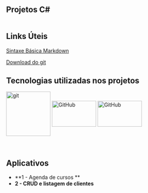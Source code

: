 ## Projetos C#

```

```



## Links Úteis

[Sintaxe Básica Markdown](https://www.markdownguide.org/basic-syntax/)

[Download do git](https://git-scm.com/downloads)



## Tecnologias utilizadas nos projetos

<div style="display: inline_block">
<img align="center" alt="git" height="120" width="120" src="https://cdn.jsdelivr.net/gh/devicons/devicon/icons/git/git-original-wordmark.svg"/>
<img align="center" alt="GitHub" height="70" width="120" src="https://cdn.jsdelivr.net/gh/devicons/devicon/icons/github/github-original-wordmark.svg" />
<img  align="center" alt="GitHub" height="70" width="120"src="https://cdn.jsdelivr.net/gh/devicons/devicon/icons/csharp/csharp-original.svg" />

​          




## Aplicativos

- **1 - Agenda de cursos **
- **2 - CRUD e listagem de clientes**
